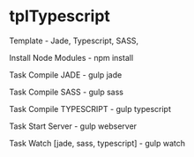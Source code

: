 # tplTypescript
Template - Jade, Typescript, SASS, 

Install Node Modules - npm install

Task Compile JADE - gulp jade

Task Compile SASS - gulp sass

Task Compile TYPESCRIPT - gulp typescript

Task Start Server - gulp webserver

Task Watch [jade, sass, typescript] - gulp watch




